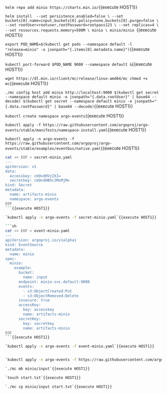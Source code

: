 `helm repo add minio https://charts.min.io/`{{execute HOST1}}

`helm install  --set persistence.enabled=false \
 --set buckets[0].name=input,buckets[0].policy=none,buckets[0].purge=false \
 --set rootUser=rootuser,rootPassword=rootpass123 \
--set replicas=4 \
--set resources.requests.memory=500M \
minio \
minio/minio
`{{execute HOST1}}

`export POD_NAME=$(kubectl get pods --namespace default -l "release=minio" -o jsonpath="{.items[0].metadata.name}")`{{execute HOST1}}

`kubectl port-forward $POD_NAME 9000 --namespace default &`{{execute HOST1}}

`wget https://dl.min.io/client/mc/release/linux-amd64/mc
chmod +x mc`{{execute HOST1}}

`./mc config host add minio http://localhost:9000 $(kubectl get secret --namespace default minio -o jsonpath="{.data.rootUser}" | base64 --decode) $(kubectl get secret --namespace default minio -o jsonpath="{.data.rootPassword}" | base64 --decode)`{{execute HOST1}}

`kubectl create namespace argo-events`{{execute HOST1}}

`kubectl apply -f https://raw.githubusercontent.com/argoproj/argo-events/stable/manifests/namespace-install.yaml`{{execute HOST1}}

`kubectl apply -n argo-events -f https://raw.githubusercontent.com/argoproj/argo-events/stable/examples/eventbus/native.yaml`{{execute HOST1}}

```sh
cat << EOF > secret-minio.yaml
---
apiVersion: v1
data:
  accesskey: cm9vdHVzZXI=
  secretkey: cm9vdHBhc3MxMjM=
kind: Secret
metadata:
  name: artifacts-minio
  namespace: argo-events
EOF
```{{execute HOST1}}

`kubectl apply -n argo-events -f secret-minio.yaml`{{execute HOST1}}

```sh
cat << EOF > event-minio.yaml
---
apiVersion: argoproj.io/v1alpha1
kind: EventSource
metadata:
  name: minio
spec:
  minio:
    example:
      bucket:
        name: input
      endpoint: minio-svc.default:9000
      events:
        - s3:ObjectCreated:Put
        - s3:ObjectRemoved:Delete
      insecure: true
      accessKey:
        key: accesskey
        name: artifacts-minio
      secretKey:
        key: secretkey
        name: artifacts-minio
EOF
```{{execute HOST1}}

`kubectl apply -n argo-events -f event-minio.yaml`{{execute HOST1}}


`kubectl apply -n argo-events -f https://raw.githubusercontent.com/argoproj/argo-events/stable/examples/sensors/minio.yaml`{{execute HOST1}}

`./mc mb minio/input`{{execute HOST1}}

`touch start.txt`{{execute HOST1}}

`./mc cp minio/input start.txt`{{execute HOST1}}
